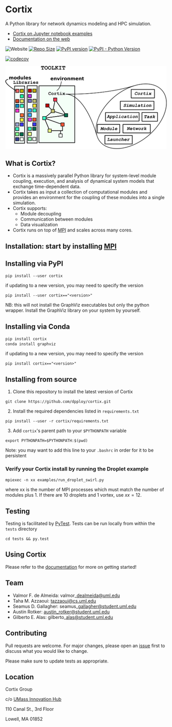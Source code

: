 # Cortix
A Python library for network dynamics modeling and HPC simulation.
  + [Cortix on Jupyter notebook examples](https://github.com/dpploy/cortix-nb)
  + [Documentation on the web](https://cortix.org)

![Website](https://img.shields.io/website/https/github.com/dpploy/cortix.svg)
[![Repo Size](https://img.shields.io/github/repo-size/dpploy/cortix.svg?style=flat)](https://cortix.org)
[![PyPI version](https://badge.fury.io/py/cortix.svg)](https://badge.fury.io/py/cortix)
[![PyPI - Python Version](https://img.shields.io/pypi/pyversions/Django.svg)](https://badge.fury.io/py/cortix)

[![codecov](https://codecov.io/gh/dpploy/cortix/branch/master/graph/badge.svg)](https://codecov.io/gh/dpploy/cortix)

![](cortix/docs/cortix-cover.png)

## What is Cortix?

* Cortix is a massively parallel Python library for system-level module coupling, execution, and
  analysis of dynamical system models that exchange time-dependent data.
* Cortix takes as input a collection of computational modules and provides an 
  environment for the coupling of these modules into a single simulation.
* Cortix supports:
    - Module decoupling
    - Communication between modules
    - Data visualization
* Cortix runs on top of [MPI](https://www.open-mpi.org/) and scales across many cores.


## Installation: start by installing [MPI](https://www.open-mpi.org/)

## Installing via PyPI
```
pip install --user cortix
```
if updating to a new version, you may need to specify the version
```
pip install --user cortix=="<version>"
```
NB: this will not install the GraphViz executables but only the python wrapper. Install the GraphViz library on your system by yourself.
## Installing via Conda
```
pip install cortix
conda install graphviz
```
if updating to a new version, you may need to specify the version
```
pip install cortix=="<version>"
```
## Installing from source
1. Clone this repository to install the latest version of Cortix 
```
git clone https://github.com/dpploy/cortix.git
```
2. Install the required dependencies listed in `requirements.txt`
```
pip install --user -r cortix/requirements.txt
```
3. Add ```cortix```'s parent path to your ```$PYTHONPATH``` variable
```
export PYTHONPATH=$PYTHONPATH:$(pwd)
```
Note: you may want to add this line to your ```.bashrc``` in order for it to be persistent

### Verify your Cortix install by running the Droplet example
```
mpiexec -n xx examples/run_droplet_swirl.py
```
where xx is the number of MPI processes which must match the number of modules plus 1. If there are
10 droplets and 1 vortex, use $xx = 12$.

## Testing

Testing is facilitated by [PyTest](http://pytest.org). Tests can be run locally from within the `tests` directory
```
cd tests && py.test
```

## Using Cortix

Please refer to the [documentation](https://cortix.org/contents.html) for more on getting started!

## Team 

- Valmor F. de Almeida: valmor\_dealmeida@uml.edu
- Taha M. Azzaoui: tazzaoui@cs.uml.edu
- Seamus D. Gallagher: seamus\_gallagher@student.uml.edu
- Austin Rotker: austin_rotker@student.uml.edu
- Gilberto E. Alas: gilberto\_alas@student.uml.edu

## Contributing

Pull requests are welcome. For major changes, please open an [issue](https://github.com/dpploy/cortix/issues) first to discuss what you would like to change.

Please make sure to update tests as appropriate.

## Location 

Cortix Group

c/o [UMass Innovation Hub](https://www.uml.edu/Innovation-Hub/)

110 Canal St., 3rd Floor

Lowell, MA  01852
